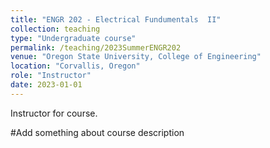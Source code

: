```yaml
---
title: "ENGR 202 - Electrical Fundumentals  II"
collection: teaching
type: "Undergraduate course"
permalink: /teaching/2023SummerENGR202
venue: "Oregon State University, College of Engineering"
location: "Corvallis, Oregon"
role: "Instructor"
date: 2023-01-01
---
```



Instructor for course.

#Add something about course description

